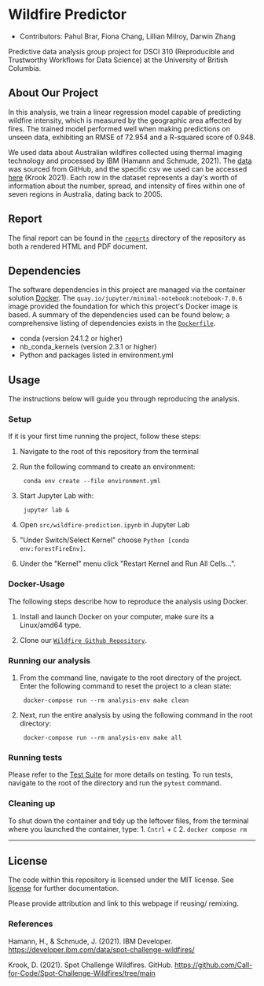 # Wildfire Predictor

- Contributors: Pahul Brar, Fiona Chang, Lillian Milroy, Darwin Zhang

Predictive data analysis group project for DSCI 310 (Reproducible and Trustworthy Workflows for Data Science) at the University of British Columbia.

## About Our Project 

In this analysis, we train a linear regression model capable of predicting wildfire intensity, which is measured by the geographic area affected by fires. The trained model performed well when making predictions on unseen data, exhibiting an RMSE of 72.954 and a R-squared score of 0.948. 

We used data about Australian wildfires collected using thermal imaging technology and processed by IBM (Hamann and Schmude, 2021). The [data](https://github.com/Call-for-Code/Spot-Challenge-Wildfires/tree/main) was sourced from GitHub, and the specific csv we used can be accessed [here](https://github.com/Call-for-Code/Spot-Challenge-Wildfires/raw/main/data/Nov_10.zip) (Krook 2021). Each row in the dataset represents a day's worth of information about the number, spread, and intensity of fires within one of seven regions in Australia, dating back to 2005. 

## Report 

The final report can be found in the [`reports`](https://github.com/DSCI-310-2024/dsci310-group-wildfire-predictor/tree/main/reports) directory of the repository as both a rendered HTML and PDF document.

## Dependencies 
The software dependencies in this project are managed via the container solution [Docker](https://www.docker.com/). The `quay.io/jupyter/minimal-notebook:notebook-7.0.6` image provided the foundation for which this project's Docker image is based. A summary of the dependencies used can be found below; a comprehensive listing of dependencies exists in the [`Dockerfile`](https://github.com/DSCI-310-2024/dsci310-group-wildfire-predictor/blob/main/Dockerfile).
* conda (version 24.1.2 or higher)
* nb_conda_kernels (version 2.3.1 or higher)
* Python and packages listed in environment.yml

## Usage

The instructions below will guide you through reproducing the analysis.

### Setup

If it is your first time running the project, follow these steps:

1. Navigate to the root of this repository from the terminal

2. Run the following command to create an environment:

        conda env create --file environment.yml

3. Start Jupyter Lab with:

        jupyter lab &

4. Open ```src/wildfire-prediction.ipynb``` in Jupyter Lab

5. "Under Switch/Select Kernel" choose ```Python [conda env:forestFireEnv]```.

6. Under the "Kernel" menu click "Restart Kernel and Run All Cells...". 

### Docker-Usage 

The following steps describe how to reproduce the analysis using Docker.

1. Install and launch Docker on your computer, make sure its a Linux/amd64 type.

2. Clone our [`Wildfire Github Repository`](https://github.com/DSCI-310-2024/dsci310-group-wildfire-predictor).

### Running our analysis

1. From the command line, navigate to the root directory of the project. Enter the following command to reset the project to a clean state:

        docker-compose run --rm analysis-env make clean
   
2. Next, run the entire analysis by using the following command in the root directory:

        docker-compose run --rm analysis-env make all

### Running tests

Please refer to the [Test Suite](https://github.com/DSCI-310-2024/dsci310-group-wildfire-predictor/blob/main/tests/README.md) for more details on testing. To run tests, navigate to the root of the directory and run the `pytest` command.

### Cleaning up

To shut down the container and tidy up the leftover files, from the terminal where you launched the container, type:
    1. `Cntrl` + `C`
    2. `docker compose rm`

--- 

## License

The code within this repository is licensed under the MIT license. See  <a href="https://github.com/FionaC124/dsci310-group-analysis/blob/main/LICENSE" title="title">license</a> for further documentation.

Please provide attribution and link to this webpage if reusing/ remixing.

<h3>  References </h3>

Hamann, H., & Schmude, J. (2021). IBM Developer. https://developer.ibm.com/data/spot-challenge-wildfires/

Krook, D. (2021). Spot Challenge Wildfires. GitHub. https://github.com/Call-for-Code/Spot-Challenge-Wildfires/tree/main